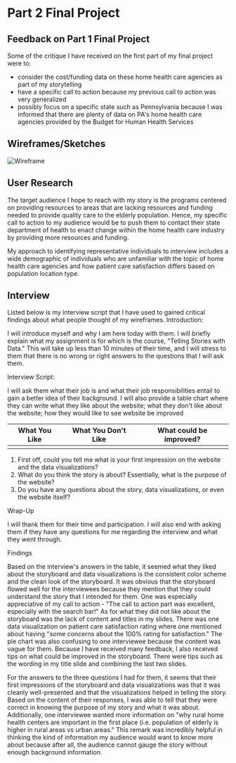 # Part 2 Final Project

## Feedback on Part 1 Final Project
Some of the critique I have received on the first part of my final project were to:
* consider the cost/funding data on these home health care agencies as part of my storytelling
* have a specific call to action because my previous call to action was very generalized
* possibly focus on a specific state such as Pennsylvania because I was informed that there are plenty of data on PA's home health care agencies provided by the Budget for Human Health Services

## Wireframes/Sketches
![Wireframe](https://user-images.githubusercontent.com/78512051/110722809-f2bc0d80-81e0-11eb-8c48-975d908c22d1.png)

## User Research 
The target audience I hope to reach with my story is the programs centered on providing resources to areas that are lacking resources and funding needed to provide quality care to the elderly population. Hence, my specific call to action to my audience would be to push them to contact their state department of health to enact change within the home health care industry by providing more resources and funding. 

My approach to identifying representative individuals to interview includes a wide demographic of individuals who are unfamiliar with the topic of home health care agencies and how patient care satisfaction differs based on population location type. 

## Interview 
Listed below is my interview script that I have used to gained critical findings about what people thought of my wireframes. 
Introduction:

I will introduce myself and why I am here today with them. I will briefly explain what my assignment is for which is the course, "Telling Stories with Data." This will take up less than 10 minutes of their time, and I will stress to them that there is no wrong or right answers to the questions that I will ask them. 

Interview Script:

I will ask them what their job is and what their job responsibilities entail to gain a better idea of their background. I will also provide a table chart where they can write what they like about the website; what they don't like about the website; how they would like to see website be improved

| What You Like  | What You Don't Like | What could be improved? |
| -------------  | ------------------- | ----------------------- |
|                |                     |                         |

1. First off, could you tell me what is your first impression on the website and the data visualizations?
2. What do you think the story is about? Essentially, what is the purpose of the website?
3. Do you have any questions about the story, data visualizations, or even the website itself?

Wrap-Up

I will thank them for their time and participation. I will also end with asking them if they have any questions for me regarding the interview and what they went through.

Findings

Based on the interview's answers in the table, it seemed what they liked about the storyboard and data visualizations is the consistent color scheme and the clean look of the storyboard. It was obvious that the storyboard flowed well for the interviewees because they mention that they could understand the story that I intended for them. One was especially appreciative of my call to action - "The call to action part was excellent, especially with the search bar!" As for what they did not like about the storyboard was the lack of content and titles in my slides. There was one data visualization on patient care satisfaction rating where one mentioned about having "some concerns about the 100% rating for satisfaction." The pie chart was also confusing to one interviewee because the content was vague for them. Because I have received many feedback, I also received tips on what could be improved in the storyboard. There were tips such as the wording in my title slide and combining the last two slides. 

For the answers to the three questions I had for them, it seems that their first impressions of the storyboard and data visualizations was that it was cleanly well-presented and that the visualizations helped in telling the story. Based on the content of their responses, I was able to tell that they were correct in knowing the purpose of my story and what it was about. Additionally, one interviewee wanted more information on "why rural home health centers are important in the first place (i.e. population of elderly is higher in rural areas vs urban areas." This remark was incredibly helpful in thinking the kind of information my audience would want to know more about because after all, the audience cannot gauge the story without enough background information. 
